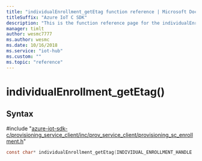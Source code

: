 ```yaml
---                             
title: "individualEnrollment_getEtag function reference | Microsoft Docs" 
titleSuffix: "Azure IoT C SDK"            
description: "This is the function reference page for the individualEnrollment_getEtag() function in the Azure IoT C SDK. This SDK is used with Azure IoT Hub and Azure IoT Hub Device Provisioning Service"            
manager: timlt                 
author: wesmc7777              
ms.author: wesmc               
ms.date: 10/16/2018                    
ms.service: "iot-hub"             
ms.custom: ""                
ms.topic: "reference"        
---                            
```


# individualEnrollment_getEtag()

## Syntax

\#include "[azure-iot-sdk-c/provisioning_service_client/inc/prov_service_client/provisioning_sc_enrollment.h](../provisioning-sc-enrollment-h.md)"  
```C
const char* individualEnrollment_getEtag(INDIVIDUAL_ENROLLMENT_HANDLE  C2);
```

